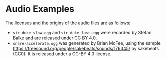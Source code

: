 # Audio Examples

The licenses and the origins of the audio files are as follows:

* `sir_duke_slow.ogg` and `sir_duke_fast.ogg` were recorded by Stefan Balke and are released under CC BY 4.0.
* `snare-accelerate.ogg` was generated by Brian McFee, using the sample https://freesound.org/people/sakebeats/sounds/176345/ by sakebeats (CC0).  It is released under a CC-BY 4.0 license.
